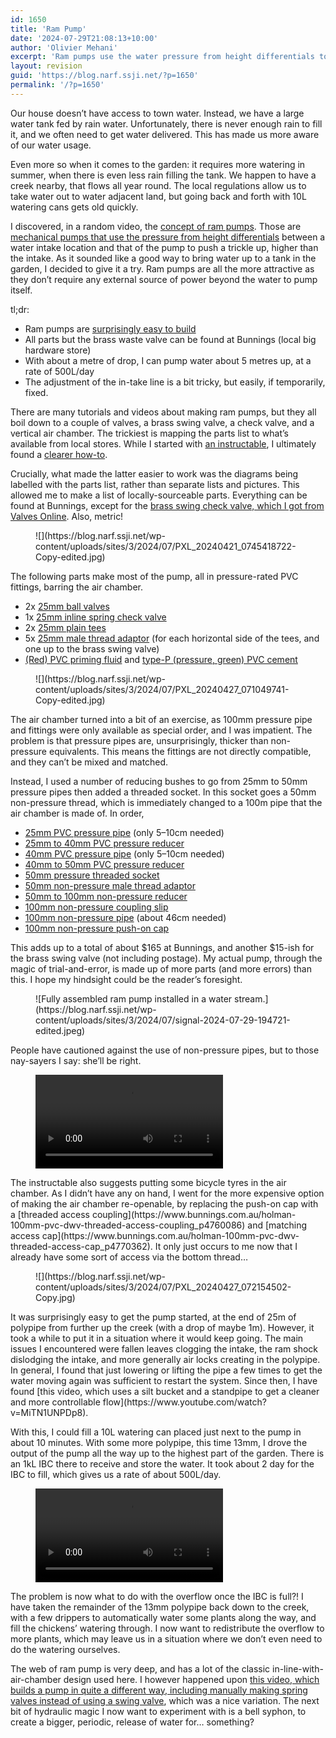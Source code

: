 ```yaml
---
id: 1650
title: 'Ram Pump'
date: '2024-07-29T21:08:13+10:00'
author: 'Olivier Mehani'
excerpt: 'Ram pumps use the water pressure from height differentials to push water up. I decided to give it a try as way to bring water up to a tank in the garden.'
layout: revision
guid: 'https://blog.narf.ssji.net/?p=1650'
permalink: '/?p=1650'
---
```


Our house doesn’t have access to town water. Instead, we have a large water tank fed by rain water. Unfortunately, there is never enough rain to fill it, and we often need to get water delivered. This has made us more aware of our water usage.

Even more so when it comes to the garden: it requires more watering in summer, when there is even less rain filling the tank. We happen to have a creek nearby, that flows all year round. The local regulations allow us to take water out to water adjacent land, but going back and forth with 10L watering cans gets old quickly.

I discovered, in a random video, the [concept of ram pumps](https://en.wikipedia.org/wiki/Hydraulic_ram). Those are [mechanical pumps that use the pressure from height differentials](https://youtu.be/zFdyqTGx32A) between a water intake location and that of the pump to push a trickle up, higher than the intake. As it sounded like a good way to bring water up to a tank in the garden, I decided to give it a try. Ram pumps are all the more attractive as they don’t require any external source of power beyond the water to pump itself.

tl;dr:

- Ram pumps are [surprisingly easy to build](https://piaille.fr/@shtrom/112308885695920573)
- All parts but the brass waste valve can be found at Bunnings (local big hardware store)
- With about a metre of drop, I can pump water about 5 metres up, at a rate of 500L/day
- The adjustment of the in-take line is a bit tricky, but easily, if temporarily, fixed.

There are many tutorials and videos about making ram pumps, but they all boil down to a couple of valves, a brass swing valve, a check valve, and a vertical air chamber. The trickiest is mapping the parts list to what’s available from local stores. While I started with [an instructable](https://www.instructables.com/Hydraulic-Ram-Pump/), I ultimately found a [clearer how-to](https://www.craftyamigo.com/projects/build-your-ram-pump).

Crucially, what made the latter easier to work was the diagrams being labelled with the parts list, rather than separate lists and pictures. This allowed me to make a list of locally-sourceable parts. Everything can be found at Bunnings, except for the [brass swing check valve, which I got from Valves Online](https://www.valvesonline.com.au/brass-swing-check-valve). Also, metric!

<div class="wp-block-image"><figure class="aligncenter size-large is-resized">![](https://blog.narf.ssji.net/wp-content/uploads/sites/3/2024/07/PXL_20240421_0745418722-Copy-edited.jpg)</figure></div>The following parts make most of the pump, all in pressure-rated PVC fittings, barring the air chamber.

- 2x [25mm ball valves](https://www.bunnings.com.au/holman-25mm-pvc-ball-valve_p5070438)
- 1x [25mm inline spring check valve](https://www.bunnings.com.au/holman-25mm-pvc-ball-valve_p5070438)
- 2x [25mm plain tees](https://www.bunnings.com.au/holman-25mm-press-pvc-plain-tee_p3142350)
- 5x [25mm male thread adaptor](https://www.bunnings.com.au/holman-25mm-x-1-press-pvc-bsp-male-thread-adaptor_p3142839) (for each horizontal side of the tees, and one up to the brass swing valve)
- [(Red) PVC priming fluid](https://www.bunnings.com.au/protek-500ml-red-priming-fluid_p4750124) and [type-P (pressure, green) PVC cement](https://www.bunnings.com.au/protek-500ml-type-p-green-pvc-cement-for-high-pressure-pipes_p3140035)

<div class="wp-block-image"><figure class="aligncenter size-large is-resized">![](https://blog.narf.ssji.net/wp-content/uploads/sites/3/2024/07/PXL_20240427_071049741-Copy-edited.jpg)</figure></div>The air chamber turned into a bit of an exercise, as 100mm pressure pipe and fittings were only available as special order, and I was impatient. The problem is that pressure pipes are, unsurprisingly, thicker than non-pressure equivalents. This means the fittings are not directly compatible, and they can’t be mixed and matched.

Instead, I used a number of reducing bushes to go from 25mm to 50mm pressure pipes then added a threaded socket. In this socket goes a 50mm non-pressure thread, which is immediately changed to a 100m pipe that the air chamber is made of. In order,

- [25mm PVC pressure pipe](https://www.bunnings.com.au/holman-25mm-x-1m-class-12-pressure-pvc-pipe_p4770100) (only 5–10cm needed)
- [25mm to 40mm PVC pressure reducer](https://www.bunnings.com.au/holman-40-x-25mm-press-pvc-reducing-coupling_p3141061)
- [40mm PVC pressure pipe](https://www.bunnings.com.au/holman-40mm-x-1m-class-12-press-pvc-pipes_p4750050) (only 5–10cm needed)
- [40mm to 50mm PVC pressure reducer](https://www.bunnings.com.au/holman-50-x-40mm-press-pvc-reducing-bush_p3142318)
- [50mm pressure threaded socket](https://www.bunnings.com.au/holman-50mm-x-2-press-pvc-faucet-socket_p3142245)
- [50mm non-pressure male thread adaptor](https://www.bunnings.com.au/holman-50mm-pvc-dwv-male-threaded-iron-adaptor_p4750158)
- [50mm to 100mm non-pressure reducer](https://www.bunnings.com.au/holman-100-x-50mm-m-f-pvc-dwv-socket-reducer_p4750193)
- [100mm non-pressure coupling slip](https://www.bunnings.com.au/holman-industries-100mm-dwv-pvc-coupling-slip_p4750199)
- [100mm non-pressure pipe](https://www.bunnings.com.au/holman-100mm-x-1m-pvc-dwv-pipe_p4770090) (about 46cm needed)
- [100mm non-pressure push-on cap](https://www.bunnings.com.au/holman-100mm-pvc-dwv-push-on-cap_p4770360)

This adds up to a total of about $165 at Bunnings, and another $15-ish for the brass swing valve (not including postage). My actual pump, through the magic of trial-and-error, is made up of more parts (and more errors) than this. I hope my hindsight could be the reader’s foresight.

<div class="wp-block-image"><figure class="aligncenter size-large is-resized">![Fully assembled ram pump installed in a water stream.](https://blog.narf.ssji.net/wp-content/uploads/sites/3/2024/07/signal-2024-07-29-194721-edited.jpeg)</figure></div>People have cautioned against the use of non-pressure pipes, but to those nay-sayers I say: she’ll be right.

<figure class="wp-block-video aligncenter"><video controls="" src="https://blog.narf.ssji.net/wp-content/uploads/sites/3/2024/07/PXL_20240518_043717206.TS_.webm"></video></figure>The instructable also suggests putting some bicycle tyres in the air chamber. As I didn’t have any on hand, I went for the more expensive option of making the air chamber re-openable, by replacing the push-on cap with a [threaded access coupling](https://www.bunnings.com.au/holman-100mm-pvc-dwv-threaded-access-coupling_p4760086) and [matching access cap](https://www.bunnings.com.au/holman-100mm-pvc-dwv-threaded-access-cap_p4770362). It only just occurs to me now that I already have some sort of access via the bottom thread…

<div class="wp-block-image"><figure class="alignright size-full is-resized">![](https://blog.narf.ssji.net/wp-content/uploads/sites/3/2024/07/PXL_20240427_072154502-Copy.jpg)</figure></div>It was surprisingly easy to get the pump started, at the end of 25m of polypipe from further up the creek (with a drop of maybe 1m). However, it took a while to put it in a situation where it would keep going. The main issues I encountered were fallen leaves clogging the intake, the ram shock dislodging the intake, and more generally air locks creating in the polypipe. In general, I found that just lowering or lifting the pipe a few times to get the water moving again was sufficient to restart the system. Since then, I have found [this video, which uses a silt bucket and a standpipe to get a cleaner and more controllable flow](https://www.youtube.com/watch?v=MiTN1UNPDp8).

With this, I could fill a 10L watering can placed just next to the pump in about 10 minutes. With some more polypipe, this time 13mm, I drove the output of the pump all the way up to the highest part of the garden. There is an 1kL IBC there to receive and store the water. It took about 2 day for the IBC to fill, which gives us a rate of about 500L/day.

<figure class="wp-block-video"><video controls="" src="blob:https://blog.narf.ssji.net/5cf5e346-ed9a-40a1-8451-c3d77a51e3ef"></video></figure>The problem is now what to do with the overflow once the IBC is full?! I have taken the remainder of the 13mm polypipe back down to the creek, with a few drippers to automatically water some plants along the way, and fill the chickens’ watering through. I now want to redistribute the overflow to more plants, which may leave us in a situation where we don’t even need to do the watering ourselves.

The web of ram pump is very deep, and has a lot of the classic in-line-with-air-chamber design used here. I however happened upon [this video, which builds a pump in quite a different way, including manually making spring valves instead of using a swing valve](https://youtu.be/DFGvAYUc7gM?si=FLzLNDzafXsKFPn7), which was a nice variation. The next bit of hydraulic magic I now want to experiment with is a bell syphon, to create a bigger, periodic, release of water for… something?